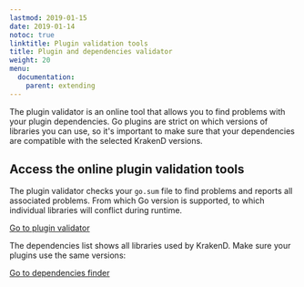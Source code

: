 ```yaml
---
lastmod: 2019-01-15
date: 2019-01-14
notoc: true
linktitle: Plugin validation tools
title: Plugin and dependencies validator
weight: 20
menu:
  documentation:
    parent: extending
---
```


The plugin validator is an online tool that allows you to find problems with your plugin dependencies. Go plugins are strict on which versions of libraries you can use, so it's important to make sure that your dependencies are compatible with the selected KrakenD versions.

## Access the online plugin validation tools

The plugin validator checks your `go.sum` file to find problems and reports all associated problems. From which Go version is supported, to which individual libraries will conflict during runtime.

<a class="btn btn-secondary btn-lg" href="http://plugin-tools.krakend.io/validate">Go to plugin validator</a>

The dependencies list shows all libraries used by KrakenD. Make sure your plugins use the same versions:

<a class="btn btn-secondary btn-lg" href="http://plugin-tools.krakend.io">Go to dependencies finder</a>
